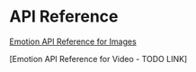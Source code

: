 <!-- 
NavPath: Emotion API
LinkLabel: API Reference
Weight: 15
ExtUrl: https://dev.projectoxford.ai/docs/services/5639d931ca73072154c1ce89
-->


# API Reference

[Emotion API Reference for Images](https://dev.projectoxford.ai/docs/services/5639d931ca73072154c1ce89)

[Emotion API Reference for Video - TODO LINK]
